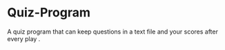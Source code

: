 # Quiz-Program
A quiz program that can keep questions in a text file and your scores after every play . 
